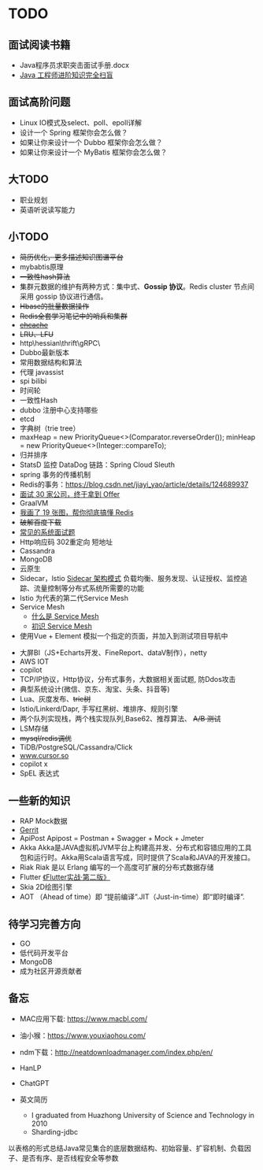 # TODO

## 面试阅读书籍
  - Java程序员求职突击面试手册.docx
  - [Java 工程师进阶知识完全扫盲](https://doocs.github.io/advanced-java/#/)


## 面试高阶问题
  - Linux IO模式及select、poll、epoll详解
  - 设计一个 Spring 框架你会怎么做？
  - 如果让你来设计一个 Dubbo 框架你会怎么做？
  - 如果让你来设计一个 MyBatis 框架你会怎么做？


## 大TODO
   - 职业规划
   - 英语听说读写能力

## 小TODO
  - ~~简历优化，更多描述知识图谱平台~~
  - mybabtis原理
  - ~~一致性hash算法~~
  - 集群元数据的维护有两种方式：集中式、**Gossip 协议**。Redis cluster 节点间采用 gossip 协议进行通信。
  -  ~~Hbase的批量数据操作~~
  -  ~~Redis全套学习笔记中的哨兵和集群~~
  -  ~~[ehcache](https://blog.csdn.net/weixin_42578444/article/details/80878611)~~
  -  ~~LRU、LFU~~
  -  http\hessian\thrift\gRPC\
  -  Dubbo最新版本
  -  常用数据结构和算法
  -  代理 javassist 
  -  spi bilibi
  -  时间轮
  -  一致性Hash
  -  dubbo 注册中心支持哪些
  -  etcd
  -  字典树（trie tree）
  -   maxHeap = new PriorityQueue<>(Comparator.reverseOrder());
        minHeap = new PriorityQueue<>(Integer::compareTo);
  - 归并排序
  - StatsD 监控 DataDog 链路：Spring Cloud Sleuth
  - spring 事务的传播机制
  - Redis的事务：https://blog.csdn.net/jiayi_yao/article/details/124689937
  - [面试 30 家公司，终于拿到 Offer](https://mp.weixin.qq.com/s/KKI6UNsBT8z0bI0hnJdDrQ)
  - GraalVM
  - [我画了 19 张图，帮你彻底搞懂 Redis](https://cloud.tencent.com/developer/article/1815975)
  - ~~破解百度下载~~
  - [常见的系统面试题](https://blog.51cto.com/csnd/5702114)
  - Http响应码 302重定向 短地址
  - Cassandra 
  - MongoDB
  - 云原生
  - Sidecar，lstio [Sidecar 架构模式](https://zhuanlan.zhihu.com/p/445804080) 负载均衡、服务发现、认证授权、监控追踪、流量控制等分布式系统所需要的功能
  - Istio 为代表的第二代Service Mesh
  - Service Mesh 
    - [什么是 Service Mesh](https://zhuanlan.zhihu.com/p/61901608)
    - [初识 Service Mesh](https://baijiahao.baidu.com/s?id=1709259327958538327&wfr=spider&for=pc)
  - 使用Vue + Element 模拟一个指定的页面，并加入到测试项目导航中
  > 
  - 大屏BI（JS+Echarts开发、FineReport、dataV制作），netty
  - AWS IOT
  - copilot
  - TCP/IP协议，Http协议，分布式事务，大数据相关面试题, 防Ddos攻击
  - 典型系统设计(微信、京东、淘宝、头条、抖音等)
  - Lua、灰度发布、~~trie树~~
  - Istio/Linkerd/Dapr, 手写红黑树、堆排序、规则引擎
  - 两个队列实现栈，两个栈实现队列,Base62、推荐算法、 ~~A/B 测试~~
  - LSM存储
  - ~~mysql/redis调优~~
  - TiDB/PostgreSQL/Cassandra/Click
  - www.cursor.so 
  - copilot x
  - SpEL 表达式

## 一些新的知识
  - RAP Mock数据 
  - [Gerrit](https://juejin.cn/post/7161732316371353607)
  - ApiPost  Apipost = Postman + Swagger + Mock + Jmeter
  - Akka Akka是JAVA虚拟机JVM平台上构建高并发、分布式和容错应用的工具包和运行时。Akka用Scala语言写成，同时提供了Scala和JAVA的开发接口。
  - Riak Riak 是以 Erlang 编写的一个高度可扩展的分布式数据存储
  - Flutter [《Flutter实战·第二版》](https://book.flutterchina.club/)
  - Skia 2D绘图引擎
  - AOT （Ahead of time）即 “提前编译”.JIT（Just-in-time）即“即时编译”.


## 待学习完善方向
  - GO
  - 低代码开发平台
  - MongoDB
  - 成为社区开源贡献者


## 备忘
  - MAC应用下载: https://www.macbl.com/
  - 油小猴：https://www.youxiaohou.com/
  - ndm下载：http://neatdownloadmanager.com/index.php/en/


- HanLP
- ChatGPT


- 英文简历
  - I graduated from Huazhong University of Science and Technology in 2010
  - Sharding-jdbc

以表格的形式总结Java常见集合的底层数据结构、初始容量、扩容机制、负载因子、是否有序、是否线程安全等参数